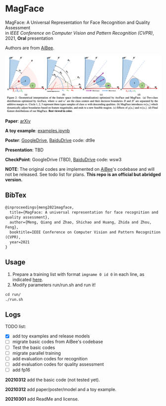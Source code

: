 # MagFace
MagFace: A Universal Representation for Face Recognition and Quality Assessment  
in *IEEE Conference on Computer Vision and Pattern Recognition (CVPR)*, 2021, **Oral** presentation

Authors are from [AiBee](https://www.aibee.cn/).

![margin penalty for target logit](raw/magface.png)

**Paper**: [arXiv](https://arxiv.org/abs/2103.06627)

**A toy example**: [examples.ipynb](inference/examples.ipynb)

**Poster**: [GoogleDrive](https://drive.google.com/file/d/1S0hoQNDJC_H8b8ryuYyF7xjVLMorlBu1/view?usp=sharing), [BaiduDrive](https://pan.baidu.com/s/1Ji1fRtwfTzwm9egWGtarWQ) code: dt9e

**Presentation**: TBD

**CheckPoint**: GoogleDrive (TBD), [BaiduDrive](https://pan.baidu.com/s/15iKz3wv6UhKmPGR6ltK4AA) code: wsw3

**NOTE**: The original codes are implemented on [AiBee](https://www.aibee.cn/)'s codebase and will not be released. 
See todo list for plans.
**This repo is an official but abridged version.**

## BibTex

```
@inproceedings{meng2021magface,
  title={MagFace: A universal representation for face recognition and quality assessment},
  author={Meng, Qiang and Zhao, Shichao and Huang, Zhida and Zhou, Feng},
  booktitle=IEEE Conference on Computer Vision and Pattern Recognition (CVPR),
  year=2021
}
```

## Usage
1. Prepare a training list with format `imgname 0 id 0` in each line, as indicated [here](dataloader/dataloader.py#L31-L32).
2. Modify parameters run/run.sh and run it!
```
cd run/
./run.sh
```

## Logs
TODO list:

- [x] add toy examples and release models
- [ ] migrate basic codes from AiBee's codebase
- [ ] Test the basic codes
- [ ] migrate parallel training 
- [ ] add evaluation codes for recognition
- [ ] add evaluation codes for quality assessment
- [ ] add fp16

**20210312** add the basic code (not tested yet).

**20210312** add paper/poster/model and a toy example.

**20210301** add ReadMe and license.

